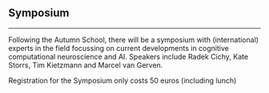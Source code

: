 ## Symposium

------


Following the Autumn School, there will be a symposium with (international) experts in the field focussing on current developments in cognitive computational neuroscience and AI. Speakers include Radek Cichy, Kate Storrs, Tim Kietzmann and Marcel van Gerven. 

Registration for the Symposium only costs 50 euros (including lunch)


